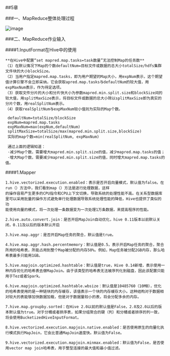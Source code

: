 ##5章


###一、MapReduce整体处理过程

![image](https://github.com/Tandoy/Bigdata-learn/blob/master/Hive/images/MapReduce整体处理过程.png)

###二、MapReduce作业输入

####1.InputFormat在Hive中的使用

    **在Hive中配置“set mapred.map.tasks=task数量”无法控制Map的任务数**
    （1）在默认情况下Map的个数defaultNum=目标文件或数据的总大小totalSize/hdfs集群文件块的大小blockSize。
    （2）当用户指定mapred.map.tasks，即为用户期望的Map大小，用expNum表示，这个期望值计算引擎不会立即采纳，它会获取apred.map.tasks与defaultNum的较大值，用expMaxNum表示，作为待定选项。
    （3）获取文件分片的大小和分片快大小为参数mapred.min.split.size和blockSize间的较大值，用splitMaxSize表示，将目标文件或数据的总大小除以splitMaxSize即为真实的分片个数，用realSplitNum表示。
    （4）获取realSplitNum与expMaxNum较小值则为实际的Map个数。
    
     defaultNum=totalSize/blockSize
     expNum=mapred.map.tasks
     expMaxNum=max(expNum,defaultNum)
     splitMaxSize=totalSize/max(mapred.min.split.size,blockSize)
     实际的map个数=min(realSplitNum, expMaxNum)
     
     通过上面的逻辑知道：
     ·减少Map个数，需要增大mapred.min.split.size的值，减少mapred.map.tasks的值；
     ·增大Map个数，需要减少mapred.min.split.size的值，同时增大mapred.map.tasks的值。
     
####1.Mapper

    1.hive.vectorized.execution.enabled：表示是否开启向量模式，默认值为false。在run（）方法中，我们看到map（）方法是逐行处理数据，这样
    的操作容易产生更多的CPU指令和CPU上下文切换，导致系统的处理性能不高。在关系型数据库里可以采用批量的操作方式避免单行处理数据导致系统处理性能的降低，Hive也提供了类似的功
    能使用向量的模式，将一次处理一条数据变为一次处理1万条数据，来提高程序的性能。
    
    2.hive.auto.convert.join：是否开启MapJoin自动优化，hive 0.11版本以前默认关闭，0.11及以后的版本默认开启
    
    3.hive.map.aggr：是否开启Map任务的聚合，默认值是true。
    
    4.hive.map.aggr.hash.percentmemory：默认值是0.5，表示开启Map任务的聚合，聚合所用的哈希表，所能占用到整个Map被分配的内存50%。例如，Map任务被分配2GB内存，那么哈希表最多只能用1GB。
    
    5.hive.mapjoin.optimized.hashtable：默认值是true，Hive 0.14新增，表示使用一种内存优化的哈希表去做MapJoin。由于该类型的哈希表无法被序列化到磁盘，因此该配置只能用于Tez或者Spark。
    
    6.hive.mapjoin.optimized.hashtable.wbsize：默认值是10485760（10MB），优化的哈希表使用的是一种链块的内存缓存，该值表示一个块的内存缓存大小。这种结构对于数据相对较大的表能够加快数据加载，但是对于数据量较小的表，将会分配多余的内存。
    
    7.hive.map.groupby.sorted：在Hive 2.0以前的默认值是False，2.0及2.0以后的版本默认值为true。对于分桶或者排序表，如果分组聚合的键（列）和分桶或者排序的列一致，将会使用BucketizedHiveInputFormat。
    
    8.hive.vectorized.execution.mapjoin.native.enabled：是否使用原生的向量化执行模式执行MapJoin，它会比普通MapJoin速度快。默认值为False。
    
    9.hive.vectorized.execution.mapjoin.minmax.enabled：默认值为False，是否使用vector map join哈希表，用于整型连接的最大值和最小值过滤。
    
